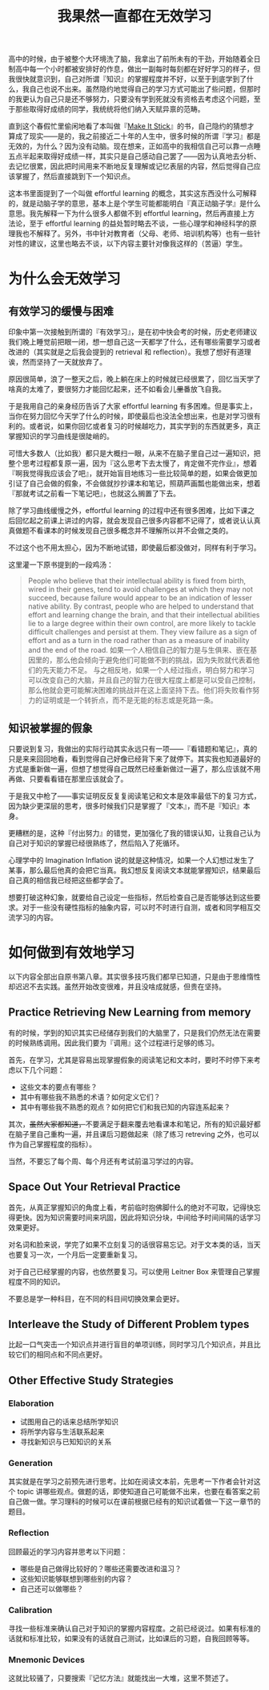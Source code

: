 ﻿---
title: 我果然一直都在无效学习
tags: [阅读笔记]
---

高中的时候，由于被整个大环境洗了脑，我拿出了前所未有的干劲，开始随着全日制高中每一个小时都被安排好的作息，做出一副每时每刻都在好好学习的样子，但我很快就意识到，自己对所谓『知识』的掌握程度并不好，以至于到底学到了什么，我自己也说不出来。虽然隐约地觉得自己的学习方式可能出了些问题，但那时的我更认为自己只是还不够努力，只要没有学到死就没有资格去考虑这个问题，至于那些取得好成绩的同学，我统统将他们纳入天赋异禀的范畴。

直到这个春假忙里偷闲地看了本叫做『[Make It Stick](https://books.google.com/books/about/Make_It_Stick.html?id=t9JoAwAAQBAJ&source=kp_book_description)』的书，自己隐约的猜想才算成了现实——是的，我之前接近二十年的人生中，很多时候的所谓『学习』都是无效的，为什么？因为没有动脑。现在想来，正如高中的我相信自己可以靠一点睡五点半起来取得好成绩一样，其实只是自己感动自己罢了——因为认真地去分析、去记忆很累，因此把时间用来不断地反复理解或记忆表层的内容，然后觉得自己应该掌握了，然后直接跳到下一个知识点。

这本书里面提到了一个叫做 effortful learning 的概念，其实这东西没什么可解释的，就是动脑子学的意思，基本上是个学生可能都能明白『真正动脑子学』是什么意思。我先解释一下为什么很多人都做不到 effortful learning，然后再直接上方法论，至于 effortful learning 的益处暂时略去不谈，一些心理学和神经科学的原理我也不解释了。另外，书中针对教育者（父母、老师、培训机构等）也有一些针对性的建议，这里也略去不谈，以下内容主要针对像我这样的（苦逼）学生。

<!--truncate-->

# 为什么会无效学习

## 有效学习的缓慢与困难

印象中第一次接触到所谓的『有效学习』，是在初中快会考的时候，历史老师建议我们晚上睡觉前把眼一闭，想一想自己这一天都学了什么，还有哪些需要学习或者改进的（其实就是之后我会提到的 retrieval 和 reflection）。我想了想好有道理诶，然而坚持了一天就放弃了。

原因很简单，浪了一整天之后，晚上躺在床上的时候就已经很累了，回忆当天学了啥真的太难了，要很努力才能回忆起来，还不如看会儿<del>里</del>番放飞自我。

于是我用自己的亲身经历告诉了大家 effortful learning 有多困难。但是事实上，当你在努力回忆今天学了什么的时候，即使最后也没法全想出来，也是对学习很有利的。或者说，如果你回忆或者复习的时候越吃力，其实学到的东西就更多，真正掌握知识的学习曲线是很陡峭的。

可惜大多数人（比如我）都只是大概扫一眼，从来不在脑子里自己过一遍知识，把整个思考过程都复原一遍，因为『这么思考下去太慢了，肯定做不完作业』，想着『啊我觉得我应该会了吧』，就开始盲目地练习一些比较简单的题，如果会做更加引证了自己会做的假象，不会做就抄抄课本和笔记，照葫芦画瓢也能做出来，想着『那就考试之前看一下笔记吧』，也就这么搁置了下去。

除了学习曲线缓慢之外，effortful learning 的过程中还有很多困难，比如下课之后回忆起之前课上讲过的内容，就会发现自己很多内容都不记得了，或者说认认真真做题不看课本的时候发现自己很多概念并不理解所以并不会做之类的。

不过这个也不用太担心，因为不断地试错，即使最后都没做对，同样有利于学习。

这里灌一下原书提到的一段鸡汤：

> People who believe that their intellectual ability is fixed from birth, wired in their genes, tend to avoid challenges at which they may not succeed, because failure would appear to be an indication of lesser native ability.
> By contrast, people who are helped to understand that effort and learning change the brain, and that their intellectual abilities lie to a large degree within their own control, are more likely to tackle difficult challenges and persist at them. They view failure as a sign of effort and as a turn in the road rather than as a measure of inability and the end of the road.
> 如果一个人相信自己的智力是与生俱来、嵌在基因里的，那么他会倾向于避免他们可能做不到的挑战，因为失败就代表着他们的先天能力不足。
> 与之相反地，如果一个人经过指点，明白努力和学习可以改变自己的大脑，并且自己的智力在很大程度上都是可以受自己控制，那么他就会更可能解决困难的挑战并在这上面坚持下去。他们将失败看作努力的证明或是一个转折点，而不是无能的标志或是死路一条。

## 知识被掌握的假象

只要说到复习，我做出的实际行动其实永远只有一项——『看错题和笔记』，真的只是来来回回地看，看到觉得自己好像已经背下来了就停下。其实我也知道最好的方式是重新做一遍，但想了想觉得自己既然已经重新做过一遍了，那么应该就不用再做、只要看看错在那里应该就会了。

于是我又中枪了——事实证明反反复复阅读笔记和文本是效率最低下的复习方式，因为缺少更深层的思考，很多时候我们只是掌握了『文本』，而不是『知识』本身。

更糟糕的是，这种『付出努力』的错觉，更加强化了我的错误认知，让我自己认为自己对于知识的掌握已经很熟练了，然后陷入了死循环。

心理学中的 Imagination Inflation 说的就是这种情况，如果一个人幻想过发生了某事，那么最后他真的会把它当真。我幻想反复阅读文本就能掌握知识，结果最后自己真的相信我已经把这些都学会了。

想要打破这种幻象，就要给自己设定一些指标，然后检查自己是否能够达到这些要求。对于一些没有硬性指标的抽象内容，可以时不时进行自测，或者和同学相互交流学习的内容。

# 如何做到有效地学习

以下内容全部出自原书第八章。其实很多技巧我们都早已知道，只是由于思维惰性却迟迟不去实践。虽然开始改变很难，并且没啥成就感，但贵在坚持。

## Practice Retrieving New Learning from memory

有的时候，学到的知识其实已经储存到我们的大脑里了，只是我们仍然无法在需要的时候熟练调用。因此我们要为『调用』这个过程进行足够的练习。

首先，在学习，尤其是容易出现掌握假象的阅读笔记和文本时，要时不时停下来考虑以下几个问题：

- 这些文本的要点有哪些？
- 其中有哪些我不熟悉的术语？如何定义它们？
- 其中有哪些我不熟悉的观点？如何把它们和我已知的内容连系起来？

其次，<del>虽然大家都知道，</del>不要满足于翻来覆去地看课本和笔记，所有的知识最好都在脑子里自己重构一遍，并且课后习题做起来（除了练习 retreving 之外，也可以作为自己掌握程度的指标）。

当然，不要忘了每个周、每个月还有考试前温习学过的内容。

## Space Out Your Retrieval Practice

首先，从真正掌握知识的角度上看，考前临时抱佛脚什么的绝对不可取，记得快忘得更快。因为知识需要时间来巩固，因此将知识分块，中间给予时间间隔的话学习效果更好。

对名词和脸来说，学完了如果不立刻复习的话很容易忘记。对于文本类的话，当天也要复习一次，一个月后一定要重新复习。

对于自己已经掌握的内容，也依然要复习。可以使用 Leitner Box 来管理自己掌握程度不同的知识。

不要总是学一种科目，在不同的科目间切换效果会更好。

## Interleave the Study of Different Problem types

比起一口气突击一个知识点并进行盲目的单项训练，同时学习几个知识点，并且比较它们的相同点和不同点更好。

## Other Effective Study Strategies

### Elaboration

- 试图用自己的话来总结所学知识
- 将所学内容与生活联系起来
- 寻找新知识与已知知识的关系

### Generation

其实就是在学习之前预先进行思考。比如在阅读文本前，先思考一下作者会针对这个 topic 讲哪些观点。做题的话，即使知道自己可能做不出来，也要在看答案之前自己做一做。学习理科的时候可以在课前根据已经有的知识试着做一下这一章节的题目。

### Reflection

回顾最近的学习内容并思考以下问题：

- 哪些是自己做得比较好的？哪些还需要改进和温习？
- 这些知识能够联想到哪些别的内容？
- 自己还可以做哪些？

### Calibration

寻找一些标准来确认自己对于知识的掌握内容程度。之前已经说过。如果有标准的话就和标准比较，如果没有的话就自己测试，比如课后的习题，自我回顾等等。

### Mnemonic Devices

这就比较骚了，只要搜索『记忆方法』就能找出一大堆，这里不赘述了。
